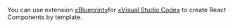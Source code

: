 You can use extension [«Blueprint»](https://github.com/reesemclean/blueprint#Templates-Path)for [«Visual Studio Code»](https://code.visualstudio.com/) to create React Components by template.
